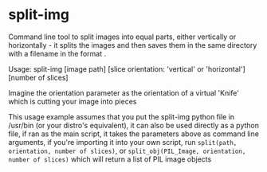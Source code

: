 # split-img
Command line tool to split images into equal parts, either vertically or horizontally - it splits the images and then saves them in the same directory with a filename in the format <original filename><slice number>.<original file format>

Usage:
  split-img [image path] [slice orientation: 'vertical' or 'horizontal'] [number of slices]

Imagine the orientation parameter as the orientation of a virtual 'Knife' which is cutting your image into pieces

This usage example assumes that you put the split-img python file in /usr/bin (or your distro's equivalent), it can also be used directly as a python file, if ran as the main script, it takes the parameters above as command line arguments, if you're importing it into your own script, run `split(path, orientation, number of slices)`, or `split_obj(PIL_Image, orientation, number of slices)` which will return a list of PIL image objects
